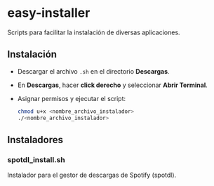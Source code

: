 # easy-installer

Scripts para facilitar la instalación de diversas aplicaciones.

## Instalación

- Descargar el archivo `.sh` en el directorio **Descargas**.
- En **Descargas**, hacer **click derecho** y seleccionar **Abrir Terminal**.
- Asignar permisos y ejecutar el script:
  
  ~~~sh
  chmod u+x <nombre_archivo_instalador>
  ./<nombre_archivo_instalador>
  ~~~

## Instaladores

### spotdl_install.sh

Instalador para el gestor de descargas de Spotify (spotdl).

